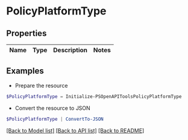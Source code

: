 # PolicyPlatformType
## Properties

Name | Type | Description | Notes
------------ | ------------- | ------------- | -------------

## Examples

- Prepare the resource
```powershell
$PolicyPlatformType = Initialize-PSOpenAPIToolsPolicyPlatformType 
```

- Convert the resource to JSON
```powershell
$PolicyPlatformType | ConvertTo-JSON
```

[[Back to Model list]](../README.md#documentation-for-models) [[Back to API list]](../README.md#documentation-for-api-endpoints) [[Back to README]](../README.md)

